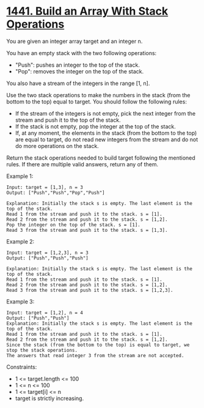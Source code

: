 # [1441. Build an Array With Stack Operations](https://leetcode.com/problems/build-an-array-with-stack-operations/description)

You are given an integer array target and an integer n.

You have an empty stack with the two following operations:

- "Push": pushes an integer to the top of the stack.
- "Pop": removes the integer on the top of the stack.

You also have a stream of the integers in the range [1, n].

Use the two stack operations to make the numbers in the stack (from the bottom to the top) equal to target. You should follow the following rules:

- If the stream of the integers is not empty, pick the next integer from the stream and push it to the top of the stack.
- If the stack is not empty, pop the integer at the top of the stack.
- If, at any moment, the elements in the stack (from the bottom to the top) are equal to target, do not read new integers from the stream and do not do more operations on the stack.

Return the stack operations needed to build target following the mentioned rules. If there are multiple valid answers, return any of them.

 

Example 1:

	Input: target = [1,3], n = 3
	Output: ["Push","Push","Pop","Push"]

	Explanation: Initially the stack s is empty. The last element is the top of the stack.
	Read 1 from the stream and push it to the stack. s = [1].
	Read 2 from the stream and push it to the stack. s = [1,2].
	Pop the integer on the top of the stack. s = [1].
	Read 3 from the stream and push it to the stack. s = [1,3].

Example 2:

	Input: target = [1,2,3], n = 3
	Output: ["Push","Push","Push"]

	Explanation: Initially the stack s is empty. The last element is the top of the stack.
	Read 1 from the stream and push it to the stack. s = [1].
	Read 2 from the stream and push it to the stack. s = [1,2].
	Read 3 from the stream and push it to the stack. s = [1,2,3].

Example 3:

	Input: target = [1,2], n = 4
	Output: ["Push","Push"]
	Explanation: Initially the stack s is empty. The last element is the top of the stack.
	Read 1 from the stream and push it to the stack. s = [1].
	Read 2 from the stream and push it to the stack. s = [1,2].
	Since the stack (from the bottom to the top) is equal to target, we stop the stack operations.
	The answers that read integer 3 from the stream are not accepted.
 

Constraints:

* 1 <= target.length <= 100
* 1 <= n <= 100
* 1 <= target[i] <= n
* target is strictly increasing.
